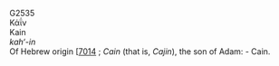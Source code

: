 <body>
  <p>G2535<br>  Κάΐν  <br> Kain  <br><i>kah‘-in </i><br>Of Hebrew origin [<a href="h7014.htm">7014</a> ; <i>Cain</i> (that is, <i>Cajin</i>), the son of Adam: - Cain.<br></p>
 </body>